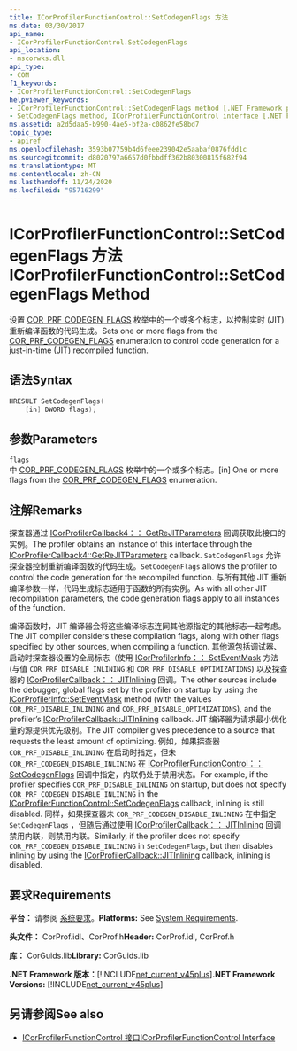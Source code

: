 ```yaml
---
title: ICorProfilerFunctionControl::SetCodegenFlags 方法
ms.date: 03/30/2017
api_name:
- ICorProfilerFunctionControl.SetCodegenFlags
api_location:
- mscorwks.dll
api_type:
- COM
f1_keywords:
- ICorProfilerFunctionControl::SetCodegenFlags
helpviewer_keywords:
- ICorProfilerFunctionControl::SetCodegenFlags method [.NET Framework profiling]
- SetCodegenFlags method, ICorProfilerFunctionControl interface [.NET Framework profiling]
ms.assetid: a2d5daa5-b990-4ae5-bf2a-c0862fe58bd7
topic_type:
- apiref
ms.openlocfilehash: 3593b07759b4d6feee239042e5aabaf0876fdd1c
ms.sourcegitcommit: d8020797a6657d0fbbdff362b80300815f682f94
ms.translationtype: MT
ms.contentlocale: zh-CN
ms.lasthandoff: 11/24/2020
ms.locfileid: "95716299"
---
```

# <a name="icorprofilerfunctioncontrolsetcodegenflags-method"></a><span data-ttu-id="fd6d7-102">ICorProfilerFunctionControl::SetCodegenFlags 方法</span><span class="sxs-lookup"><span data-stu-id="fd6d7-102">ICorProfilerFunctionControl::SetCodegenFlags Method</span></span>

<span data-ttu-id="fd6d7-103">设置 [COR_PRF_CODEGEN_FLAGS](cor-prf-codegen-flags-enumeration.md) 枚举中的一个或多个标志，以控制实时 (JIT) 重新编译函数的代码生成。</span><span class="sxs-lookup"><span data-stu-id="fd6d7-103">Sets one or more flags from the [COR_PRF_CODEGEN_FLAGS](cor-prf-codegen-flags-enumeration.md) enumeration to control code generation for a just-in-time (JIT) recompiled function.</span></span>  
  
## <a name="syntax"></a><span data-ttu-id="fd6d7-104">语法</span><span class="sxs-lookup"><span data-stu-id="fd6d7-104">Syntax</span></span>  
  
```cpp  
HRESULT SetCodegenFlags(  
    [in] DWORD flags);  
```  
  
## <a name="parameters"></a><span data-ttu-id="fd6d7-105">参数</span><span class="sxs-lookup"><span data-stu-id="fd6d7-105">Parameters</span></span>  

 `flags`  
 <span data-ttu-id="fd6d7-106">中 [COR_PRF_CODEGEN_FLAGS](cor-prf-codegen-flags-enumeration.md) 枚举中的一个或多个标志。</span><span class="sxs-lookup"><span data-stu-id="fd6d7-106">[in] One or more flags from the [COR_PRF_CODEGEN_FLAGS](cor-prf-codegen-flags-enumeration.md) enumeration.</span></span>  
  
## <a name="remarks"></a><span data-ttu-id="fd6d7-107">注解</span><span class="sxs-lookup"><span data-stu-id="fd6d7-107">Remarks</span></span>  

 <span data-ttu-id="fd6d7-108">探查器通过 [ICorProfilerCallback4：： GetReJITParameters](icorprofilercallback4-getrejitparameters-method.md) 回调获取此接口的实例。</span><span class="sxs-lookup"><span data-stu-id="fd6d7-108">The profiler obtains an instance of this interface through the [ICorProfilerCallback4::GetReJITParameters](icorprofilercallback4-getrejitparameters-method.md) callback.</span></span> <span data-ttu-id="fd6d7-109">`SetCodegenFlags` 允许探查器控制重新编译函数的代码生成。</span><span class="sxs-lookup"><span data-stu-id="fd6d7-109">`SetCodegenFlags` allows the profiler to control the code generation for the recompiled function.</span></span> <span data-ttu-id="fd6d7-110">与所有其他 JIT 重新编译参数一样，代码生成标志适用于函数的所有实例。</span><span class="sxs-lookup"><span data-stu-id="fd6d7-110">As with all other JIT recompilation parameters, the code generation flags apply to all instances of the function.</span></span>  
  
 <span data-ttu-id="fd6d7-111">编译函数时，JIT 编译器会将这些编译标志连同其他源指定的其他标志一起考虑。</span><span class="sxs-lookup"><span data-stu-id="fd6d7-111">The JIT compiler considers these compilation flags, along with other flags specified by other sources, when compiling a function.</span></span>  <span data-ttu-id="fd6d7-112">其他源包括调试器、启动时探查器设置的全局标志（使用 [ICorProfilerInfo：： SetEventMask](icorprofilerinfo-seteventmask-method.md) 方法 (与值 `COR_PRF_DISABLE_INLINING` 和 `COR_PRF_DISABLE_OPTIMIZATIONS`) 以及探查器的 [ICorProfilerCallback：： JITInlining](icorprofilercallback-jitinlining-method.md) 回调。</span><span class="sxs-lookup"><span data-stu-id="fd6d7-112">The other sources include the debugger, global flags set by the profiler on startup by using the [ICorProfilerInfo::SetEventMask](icorprofilerinfo-seteventmask-method.md) method (with the values `COR_PRF_DISABLE_INLINING` and `COR_PRF_DISABLE_OPTIMIZATIONS`), and the profiler’s [ICorProfilerCallback::JITInlining](icorprofilercallback-jitinlining-method.md) callback.</span></span>  <span data-ttu-id="fd6d7-113">JIT 编译器为请求最小优化量的源提供优先级别。</span><span class="sxs-lookup"><span data-stu-id="fd6d7-113">The JIT compiler gives precedence to a source that requests the least amount of optimizing.</span></span>  <span data-ttu-id="fd6d7-114">例如，如果探查器 `COR_PRF_DISABLE_INLINING` 在启动时指定，但未 `COR_PRF_CODEGEN_DISABLE_INLINING` 在 [ICorProfilerFunctionControl：： SetCodegenFlags](icorprofilerfunctioncontrol-setcodegenflags-method.md) 回调中指定，内联仍处于禁用状态。</span><span class="sxs-lookup"><span data-stu-id="fd6d7-114">For example, if the profiler specifies `COR_PRF_DISABLE_INLINING` on startup, but does not specify `COR_PRF_CODEGEN_DISABLE_INLINING` in the [ICorProfilerFunctionControl::SetCodegenFlags](icorprofilerfunctioncontrol-setcodegenflags-method.md) callback, inlining is still disabled.</span></span>  <span data-ttu-id="fd6d7-115">同样，如果探查器未 `COR_PRF_CODEGEN_DISABLE_INLINING` 在中指定 `SetCodegenFlags` ，但随后通过使用 [ICorProfilerCallback：： JITInlining](icorprofilercallback-jitinlining-method.md) 回调禁用内联，则禁用内联。</span><span class="sxs-lookup"><span data-stu-id="fd6d7-115">Similarly, if the profiler does not specify `COR_PRF_CODEGEN_DISABLE_INLINING` in `SetCodegenFlags`, but then disables inlining by using the [ICorProfilerCallback::JITInlining](icorprofilercallback-jitinlining-method.md) callback, inlining is disabled.</span></span>  
  
## <a name="requirements"></a><span data-ttu-id="fd6d7-116">要求</span><span class="sxs-lookup"><span data-stu-id="fd6d7-116">Requirements</span></span>  

 <span data-ttu-id="fd6d7-117">**平台：** 请参阅 [系统要求](../../get-started/system-requirements.md)。</span><span class="sxs-lookup"><span data-stu-id="fd6d7-117">**Platforms:** See [System Requirements](../../get-started/system-requirements.md).</span></span>  
  
 <span data-ttu-id="fd6d7-118">**头文件：** CorProf.idl、CorProf.h</span><span class="sxs-lookup"><span data-stu-id="fd6d7-118">**Header:** CorProf.idl, CorProf.h</span></span>  
  
 <span data-ttu-id="fd6d7-119">**库：** CorGuids.lib</span><span class="sxs-lookup"><span data-stu-id="fd6d7-119">**Library:** CorGuids.lib</span></span>  
  
 <span data-ttu-id="fd6d7-120">**.NET Framework 版本：**[!INCLUDE[net_current_v45plus](../../../../includes/net-current-v45plus-md.md)]</span><span class="sxs-lookup"><span data-stu-id="fd6d7-120">**.NET Framework Versions:** [!INCLUDE[net_current_v45plus](../../../../includes/net-current-v45plus-md.md)]</span></span>  
  
## <a name="see-also"></a><span data-ttu-id="fd6d7-121">另请参阅</span><span class="sxs-lookup"><span data-stu-id="fd6d7-121">See also</span></span>

- [<span data-ttu-id="fd6d7-122">ICorProfilerFunctionControl 接口</span><span class="sxs-lookup"><span data-stu-id="fd6d7-122">ICorProfilerFunctionControl Interface</span></span>](icorprofilerfunctioncontrol-interface.md)
